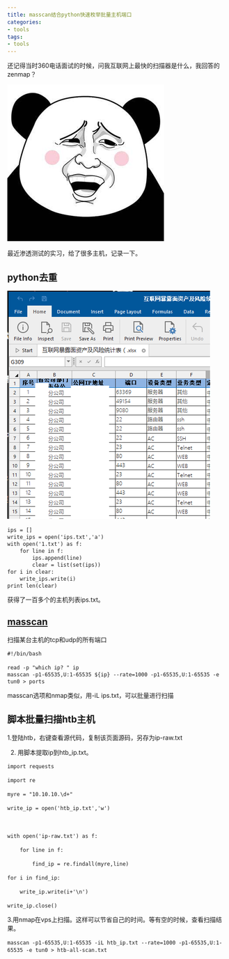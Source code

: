 ```yaml
---
title: masscan结合python快速枚举批量主机端口
categories:
- tools
tags:
- tools
---
```


还记得当时360电话面试的时候，问我互联网上最快的扫描器是什么，我回答的zenmap？

![90](https://raw.githubusercontent.com/Whale3070/Whale3070.github.io/master/images/01-09/90.PNG)

最近渗透测试的实习，给了很多主机，记录一下。

## python去重

![1](https://raw.githubusercontent.com/Whale3070/Whale3070.github.io/master/images/01-09/1.PNG)

```
ips = []
write_ips = open('ips.txt','a')
with open('1.txt') as f:
	for line in f:
		ips.append(line)
		clear = list(set(ips))
for i in clear:
	write_ips.write(i)
print len(clear)
```
获得了一百多个的主机列表ips.txt。

## [masscan](http://www.4hou.com/tools/8251.html)

扫描某台主机的tcp和udp的所有端口
```
#!/bin/bash

read -p "which ip? " ip
masscan -p1-65535,U:1-65535 ${ip} --rate=1000 -p1-65535,U:1-65535 -e tun0 > ports
```
masscan选项和nmap类似，用-iL ips.txt，可以批量进行扫描

## 脚本批量扫描htb主机

1.登陆htb，右键查看源代码，复制该页面源码，另存为ip-raw.txt

2. 用脚本提取ip到htb_ip.txt。
```
import requests

import re

myre = "10.10.10.\d+"

write_ip = open('htb_ip.txt','w')



with open('ip-raw.txt') as f:

	for line in f:

		find_ip = re.findall(myre,line)

for i in find_ip:

	write_ip.write(i+'\n')

write_ip.close()
```
3.用nmap在vps上扫描。这样可以节省自己的时间。等有空的时候，查看扫描结果。

`masscan -p1-65535,U:1-65535 -iL htb_ip.txt --rate=1000 -p1-65535,U:1-65535 -e tun0 > htb-all-scan.txt`

